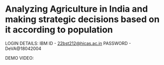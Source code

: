 # Analyzing Agriculture in India and making strategic decisions based on it according to population

LOGIN DETAILS:
IBM ID - 22bst212@hicas.ac.in
PASSWORD - DeVA@18042004

DEMO VIDEO: 

